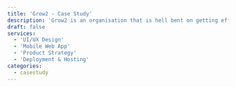```yaml
---
title: 'Grow2 - Case Study'
description: 'Grow2 is an organisation that is hell bent on getting effective training out people in what ever which way they prefer to learn. This meant that we needed to cater for high quality audio and video as well as content with supporting images topped off with a quiz.'
draft: false
services:
  - 'UI/UX Design'
  - 'Mobile Web App'
  - 'Product Strategy'
  - 'Deployment & Hosting'
categories:
  - casestudy
---
```


